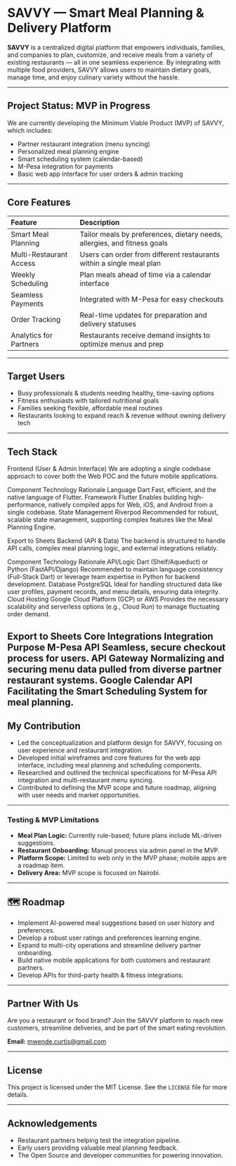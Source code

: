 # SAVVY — Smart Meal Planning & Delivery Platform

**SAVVY** is a centralized digital platform that empowers individuals, families, and companies to plan, customize, and receive meals from a variety of existing restaurants — all in one seamless experience. By integrating with multiple food providers, SAVVY allows users to maintain dietary goals, manage time, and enjoy culinary variety without the hassle.

---

##  Project Status: MVP in Progress

We are currently developing the Minimum Viable Product (MVP) of SAVVY, which includes:
* Partner restaurant integration (menu syncing)
* Personalized meal planning engine
* Smart scheduling system (calendar-based)
* M-Pesa integration for payments
* Basic web app interface for user orders & admin tracking

---

##  Core Features

| Feature                  | Description                                                                  |
| :----------------------- | :--------------------------------------------------------------------------- |
|  Smart Meal Planning   | Tailor meals by preferences, dietary needs, allergies, and fitness goals     |
|  Multi-Restaurant Access | Users can order from different restaurants within a single meal plan         |
|  Weekly Scheduling     | Plan meals ahead of time via a calendar interface                            |
|  Seamless Payments     | Integrated with M-Pesa for easy checkouts                                    |
|  Order Tracking        | Real-time updates for preparation and delivery statuses                      |
|  Analytics for Partners | Restaurants receive demand insights to optimize menus and prep               |

---

## Target Users

* Busy professionals & students needing healthy, time-saving options
* Fitness enthusiasts with tailored nutritional goals
* Families seeking flexible, affordable meal routines
* Restaurants looking to expand reach & revenue without owning delivery tech

---

##  Tech Stack

Frontend (User & Admin Interface)
We are adopting a single codebase approach to cover both the Web POC and the future mobile applications.

Component	Technology	Rationale
Language	Dart	Fast, efficient, and the native language of Flutter.
Framework	Flutter	Enables building high-performance, natively compiled apps for Web, iOS, and Android from a single codebase.
State Management	Riverpod	Recommended for robust, scalable state management, supporting complex features like the Meal Planning Engine.

Export to Sheets
Backend (API & Data)
The backend is structured to handle API calls, complex meal planning logic, and external integrations reliably.

Component	Technology	Rationale
API/Logic	Dart (Shelf/Aqueduct) or Python (FastAPI/Django)	Recommended to maintain language consistency (Full-Stack Dart) or leverage team expertise in Python for backend development.
Database	PostgreSQL	Ideal for handling structured data like user profiles, payment records, and menu details, ensuring data integrity.
Cloud Hosting	Google Cloud Platform (GCP) or AWS	Provides the necessary scalability and serverless options (e.g., Cloud Run) to manage fluctuating order demand.

Export to Sheets
Core Integrations
Integration	Purpose
M-Pesa API	Seamless, secure checkout process for users.
API Gateway	Normalizing and securing menu data pulled from diverse partner restaurant systems.
Google Calendar API	Facilitating the Smart Scheduling System for meal planning.
---

##  My Contribution

* Led the conceptualization and platform design for SAVVY, focusing on user experience and restaurant integration.
* Developed initial wireframes and core features for the web app interface, including meal planning and scheduling components.
* Researched and outlined the technical specifications for M-Pesa API integration and multi-restaurant menu syncing.
* Contributed to defining the MVP scope and future roadmap, aligning with user needs and market opportunities.

---

###  Testing & MVP Limitations

* **Meal Plan Logic:** Currently rule-based; future plans include ML-driven suggestions.
* **Restaurant Onboarding:** Manual process via admin panel in the MVP.
* **Platform Scope:** Limited to web only in the MVP phase; mobile apps are a roadmap item.
* **Delivery Area:** MVP scope is focused on Nairobi.

---

## 🗺 Roadmap

* Implement AI-powered meal suggestions based on user history and preferences.
* Develop a robust user ratings and preferences learning engine.
* Expand to multi-city operations and streamline delivery partner onboarding.
* Build native mobile applications for both customers and restaurant partners.
* Develop APIs for third-party health & fitness integrations.

---

##  Partner With Us

Are you a restaurant or food brand? Join the SAVVY platform to reach new customers, streamline deliveries, and be part of the smart eating revolution.

 **Email:** mwende.curtis@gmail.com

---

##  License

This project is licensed under the MIT License. See the `LICENSE` file for more details.

---

##  Acknowledgements

* Restaurant partners helping test the integration pipeline.
* Early users providing valuable meal planning feedback.
* The Open Source and developer communities for powering innovation.
